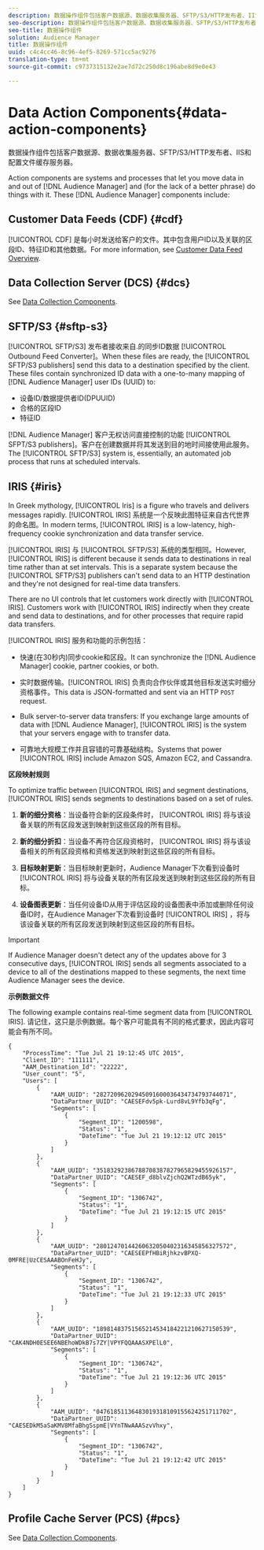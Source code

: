```yaml
---
description: 数据操作组件包括客户数据源、数据收集服务器、SFTP/S3/HTTP发布者、IIS和配置文件缓存服务器。
seo-description: 数据操作组件包括客户数据源、数据收集服务器、SFTP/S3/HTTP发布者、IIS和配置文件缓存服务器。
seo-title: 数据操作组件
solution: Audience Manager
title: 数据操作组件
uuid: c4c4cc46-8c96-4ef5-8269-571cc5ac9276
translation-type: tm+mt
source-git-commit: c9737315132e2ae7d72c250d8c196abe8d9e0e43

---
```



# Data Action Components{#data-action-components}

数据操作组件包括客户数据源、数据收集服务器、SFTP/S3/HTTP发布者、IIS和配置文件缓存服务器。

<!-- 

c_compact.xml

 -->

Action components are systems and processes that let you move data in and out of [!DNL Audience Manager] and (for the lack of a better phrase) do things with it. These [!DNL Audience Manager] components include:

## Customer Data Feeds (CDF) {#cdf}

[!UICONTROL CDF] 是每小时发送给客户的文件。其中包含用户ID以及关联的区段ID、特征ID和其他数据。For more information, see [Customer Data Feed Overview](../../features/cdf-files.md).

## Data Collection Server (DCS) {#dcs}

See [Data Collection Components](../../reference/system-components/components-data-collection.md).

## SFTP/S3 {#sftp-s3}

[!UICONTROL SFTP/S3] 发布者接收来自.的同步ID数据 [!UICONTROL Outbound Feed Converter]。When these files are ready, the [!UICONTROL SFTP/S3 publishers] send this data to a destination specified by the client. These files contain synchronized ID data with a one-to-many mapping of [!DNL Audience Manager] user IDs (UUID) to:

* 设备ID/数据提供者ID(DPUUID)
* 合格的区段ID
* 特征ID

[!DNL Audience Manager] 客户无权访问直接控制的功能 [!UICONTROL SFPT/S3 publishers]。客户在创建数据并将其发送到目的地时间接使用此服务。The [!UICONTROL SFTP/S3] system is, essentially, an automated job process that runs at scheduled intervals.

## IRIS {#iris}

In Greek mythology, [!UICONTROL Iris] is a figure who travels and delivers messages rapidly. [!UICONTROL IRIS] 系统是一个反映此图特征来自古代世界的命名图。In modern terms, [!UICONTROL IRIS] is a low-latency, high-frequency cookie synchronization and data transfer service.

[!UICONTROL IRIS] 与 [!UICONTROL SFTP/S3] 系统的类型相同。However, [!UICONTROL IRIS] is different because it sends data to destinations in real time rather than at set intervals. This is a separate system because the [!UICONTROL SFTP/S3] publishers can't send data to an HTTP destination and they're not designed for real-time data transfers.

There are no UI controls that let customers work directly with [!UICONTROL IRIS]. Customers work with [!UICONTROL IRIS] indirectly when they create and send data to destinations, and for other processes that require rapid data transfers.

[!UICONTROL IRIS] 服务和功能的示例包括：

* 快速(在30秒内)同步cookie和区段。It can synchronize the [!DNL Audience Manager] cookie, partner cookies, or both.
* 实时数据传输。[!UICONTROL IRIS] 负责向合作伙伴或其他目标发送实时细分资格事件。This data is JSON-formatted and sent via an HTTP `POST` request.

* Bulk server-to-server data transfers: If you exchange large amounts of data with [!DNL Audience Manager], [!UICONTROL IRIS] is the system that your servers engage with to transfer data.

* 可靠地大规模工作并且容错的可靠基础结构。Systems that power [!UICONTROL IRIS] include Amazon SQS, Amazon EC2, and Cassandra.

**区段映射规则**

To optimize traffic between [!UICONTROL IRIS] and segment destinations, [!UICONTROL IRIS] sends segments to destinations based on a set of rules.

1. **新的细分资格**：当设备符合新的区段条件时， [!UICONTROL IRIS] 将与该设备关联的所有区段发送到映射到这些区段的所有目标。

1. **新的细分折扣**：当设备不再符合区段资格时， [!UICONTROL IRIS] 将与该设备相关的所有区段资格和资格发送到映射到这些区段的所有目标。

1. **目标映射更新**：当目标映射更新时，Audience Manager下次看到设备时 [!UICONTROL IRIS] 将与设备关联的所有区段发送到映射到这些区段的所有目标。

1. **设备图表更新**：当任何设备ID从用于评估区段的设备图表中添加或删除任何设备ID时，在Audience Manager下次看到设备时 [!UICONTROL IRIS] ，将与该设备关联的所有区段发送到映射到这些区段的所有目标。

>[!IMPORTANT]
>
>If Audience Manager doesn't detect any of the updates above for 3 consecutive days, [!UICONTROL IRIS] sends all segments associated to a device to all of the destinations mapped to these segments, the next time Audience Manager sees the device.

**示例数据文件**

The following example contains real-time segment data from [!UICONTROL IRIS]. 请记住，这只是示例数据。每个客户可能具有不同的格式要求，因此内容可能会有所不同。

```
{
    "ProcessTime": "Tue Jul 21 19:12:45 UTC 2015",
    "Client_ID": "111111",
    "AAM_Destination_Id": "22222",
    "User_count": "5",
    "Users": [
        {
            "AAM_UUID": "28272096202945091600036434734793744071",
            "DataPartner_UUID": "CAESEFdv5pk-Lurd8vL9Yfb3qFg",
            "Segments": [
                {
                    "Segment_ID": "1200598",
                    "Status": "1",
                    "DateTime": "Tue Jul 21 19:12:12 UTC 2015"
                }
            ]
        },
        {
            "AAM_UUID": "35183292386788708387827965829455926157",
            "DataPartner_UUID": "CAESEF_d8blvZjchQ2WTzdB65yk",
            "Segments": [
                {
                    "Segment_ID": "1306742",
                    "Status": "1",
                    "DateTime": "Tue Jul 21 19:12:15 UTC 2015"
                }
            ]
        },
        {
            "AAM_UUID": "28012470144260632050402316345856327572",
            "DataPartner_UUID": "CAESEEPfHBiRjhkzvBPXQ-0MFRE|UzCESAAABOnFeHJy",
            "Segments": [
                {
                    "Segment_ID": "1306742",
                    "Status": "1",
                    "DateTime": "Tue Jul 21 19:12:33 UTC 2015"
                }
            ]
        },
        {
            "AAM_UUID": "18981483751565214534184221210627150539",
            "DataPartner_UUID": "CAK4NDH0ESEE6NBEhoWDkB7s7ZY|VPYFQQAAASXPElL0",
            "Segments": [
                {
                    "Segment_ID": "1306742",
                    "Status": "1",
                    "DateTime": "Tue Jul 21 19:12:36 UTC 2015"
                }
            ]
        },
        {
            "AAM_UUID": "04761851136483019318109155624251711702",
            "DataPartner_UUID": "CAESEDkM5aSaKMV8MfaBhgSspmE|VYnTNwAAASzvVhxy",
            "Segments": [
                {
                    "Segment_ID": "1306742",
                    "Status": "1",
                    "DateTime": "Tue Jul 21 19:12:42 UTC 2015"
                }
            ]
        }
    ]
}
```

## Profile Cache Server (PCS) {#pcs}

See [Data Collection Components](../../reference/system-components/components-data-collection.md).
